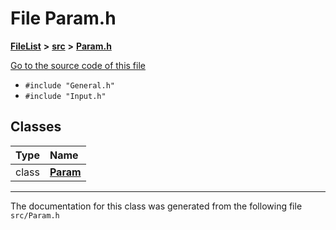 

# File Param.h



[**FileList**](files.md) **>** [**src**](dir_68267d1309a1af8e8297ef4c3efbcdba.md) **>** [**Param.h**](Param_8h.md)

[Go to the source code of this file](Param_8h_source.md)



* `#include "General.h"`
* `#include "Input.h"`















## Classes

| Type | Name |
| ---: | :--- |
| class | [**Param**](classParam.md) <br> |



















































------------------------------
The documentation for this class was generated from the following file `src/Param.h`

